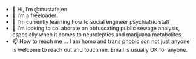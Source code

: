- 👋 Hi, I’m @mustafejen
- 👀 I’m a freeloader
- 🌱 I’m currently learning how to social engineer psychiatric staff
- 💞️ I’m looking to collaborate on obfuscating public sewage analysis, especially when it comes to neuroleptics and marijuana metabolites. 
- 📫 How to reach me ... I am homo and trans phobic son not just anyone is welcome to reach out and touch me. Email is usually OK for anyone.

<!---
mustafejen/mustafejen is a ✨ special ✨ repository because its `README.md` (this file) appears on your GitHub profile.
You can click the Preview link to take a look at your changes.
--->
